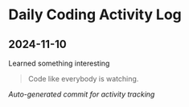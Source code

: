 # Daily Coding Activity Log

## 2024-11-10

Learned something interesting

> Code like everybody is watching.

*Auto-generated commit for activity tracking*
